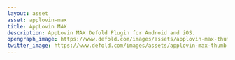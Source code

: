 ```yaml
---
layout: asset
asset: applovin-max
title: AppLovin MAX
description: AppLovin MAX Defold Plugin for Android and iOS.
opengraph_image: https://www.defold.com/images/assets/applovin-max-thumb.png
twitter_image: https://www.defold.com/images/assets/applovin-max-thumb.png
---
```

